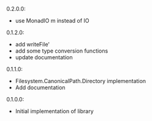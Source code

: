 0.2.0.0:
* use MonadIO m instead of IO

0.1.2.0:
* add writeFile'
* add some type conversion functions
* update documentation

0.1.1.0:
* Filesystem.CanonicalPath.Directory implementation
* Add documentation

0.1.0.0:
* Initial implementation of library
